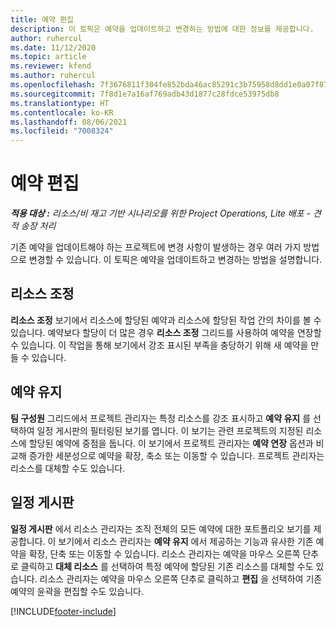 ```yaml
---
title: 예약 편집
description: 이 토픽은 예약을 업데이트하고 변경하는 방법에 대한 정보를 제공합니다.
author: ruhercul
ms.date: 11/12/2020
ms.topic: article
ms.reviewer: kfend
ms.author: ruhercul
ms.openlocfilehash: 7f3676811f304fe852bda46ac85291c3b75958d8dd1e0a07f87c58ef5efe8738
ms.sourcegitcommit: 7f8d1e7a16af769adb43d1877c28fdce53975db8
ms.translationtype: HT
ms.contentlocale: ko-KR
ms.lasthandoff: 08/06/2021
ms.locfileid: "7008324"
---
```

# <a name="edit-bookings"></a>예약 편집

_**적용 대상 :** 리소스/비 재고 기반 시나리오를 위한 Project Operations, Lite 배포 - 견적 송장 처리_


기존 예약을 업데이트해야 하는 프로젝트에 변경 사항이 발생하는 경우 여러 가지 방법으로 변경할 수 있습니다. 이 토픽은 예약을 업데이트하고 변경하는 방법을 설명합니다.

## <a name="resource-reconciliation"></a>리소스 조정

**리소스 조정** 보기에서 리소스에 할당된 예약과 리소스에 할당된 작업 간의 차이를 볼 수 있습니다. 예약보다 할당이 더 많은 경우 **리소스 조정** 그리드를 사용하여 예약을 연장할 수 있습니다. 이 작업을 통해 보기에서 강조 표시된 부족을 충당하기 위해 새 예약을 만들 수 있습니다.

## <a name="maintain-bookings"></a>예약 유지

**팀 구성원** 그리드에서 프로젝트 관리자는 특정 리소스를 강조 표시하고 **예약 유지** 를 선택하여 일정 게시판의 필터링된 보기를 엽니다. 이 보기는 관련 프로젝트의 지정된 리소스에 할당된 예약에 중점을 둡니다. 이 보기에서 프로젝트 관리자는 **예약 연장** 옵션과 비교해 증가한 세분성으로 예약을 확장, 축소 또는 이동할 수 있습니다. 프로젝트 관리자는 리소스를 대체할 수도 있습니다.

## <a name="schedule-board"></a>일정 게시판

**일정 게시판** 에서 리소스 관리자는 조직 전체의 모든 예약에 대한 포트폴리오 보기를 제공합니다. 이 보기에서 리소스 관리자는 **예약 유지** 에서 제공하는 기능과 유사한 기존 예약을 확장, 단축 또는 이동할 수 있습니다. 리소스 관리자는 예약을 마우스 오른쪽 단추로 클릭하고 **대체 리소스** 를 선택하여 특정 예약에 할당된 기존 리소스를 대체할 수도 있습니다. 리소스 관리자는 예약을 마우스 오른쪽 단추로 클릭하고 **편집** 을 선택하여 기존 예약의 윤곽을 편집할 수도 있습니다.


[!INCLUDE[footer-include](../includes/footer-banner.md)]